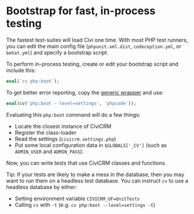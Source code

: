 # Bootstrap for fast, in-process testing

The fastest test-suites will load Civi one time. With most PHP test runners, you can edit the main
config file (`phpunit.xml.dist`, `codeception.yml`, or `behat.yml`) and specify a bootstrap
script.

To perform in-process testing, create or edit your bootstrap script and include this:

```php
eval(`cv php:boot`);
```

To get better error reporting, copy the [generic wrapper](wrapper.php) and use:

```php
eval(cv('php:boot --level=settings', 'phpcode'));
```

Evaluating this `php:boot` command will do a few things:

 * Locate the closest instance of CiviCRM
 * Register the class-loader
 * Read the settings (`civicrm.settings.php`)
 * Put some local configuration data in `$GLOBALS['_CV']` (such as `ADMIN_USER` and `ADMIN_PASS`).

Now, you can write tests that use CiviCRM classes and functions.

Tip: If your tests are likely to make a mess in the database, then you may want to run them on a
headless test database.  You can instruct `cv` to use a headless database by either:

 * Setting environment variable `CIVICRM_UF=UnitTests`
 * Calling `cv` with `-t` (e.g. `cv php:boot --level=settings -t`)
